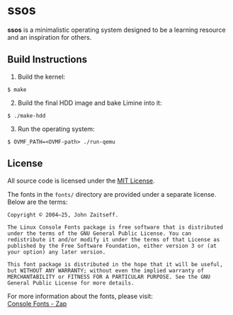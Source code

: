 # ssos

**ssos** is a minimalistic operating system designed to be a learning resource and an inspiration for others.

## Build Instructions

1. Build the kernel:
```
$ make
```

2. Build the final HDD image and bake Limine into it:
```
$ ./make-hdd
```

3. Run the operating system:
```
$ OVMF_PATH=<OVMF-path> ./run-qemu
```

## License

All source code is licensed under the [MIT License](LICENSE).

The fonts in the `fonts/` directory are provided under a separate license. Below are the terms:

```
Copyright © 2004–25, John Zaitseff.

The Linux Console Fonts package is free software that is distributed under the terms of the GNU General Public License. You can redistribute it and/or modify it under the terms of that License as published by the Free Software Foundation, either version 3 or (at your option) any later version.

This font package is distributed in the hope that it will be useful, but WITHOUT ANY WARRANTY; without even the implied warranty of MERCHANTABILITY or FITNESS FOR A PARTICULAR PURPOSE. See the GNU General Public License for more details.
```

For more information about the fonts, please visit:  
[Console Fonts - Zap](https://www.zap.org.au/projects/console-fonts-zap/)
